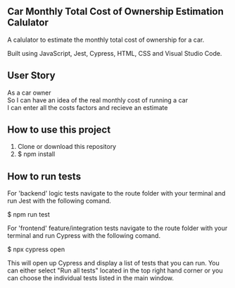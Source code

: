 ## Car Monthly Total Cost of Ownership Estimation Calulator

A calulator to estimate the monthly total cost of ownership for a car.

Built using JavaScript, Jest, Cypress, HTML, CSS and Visual Studio Code.

## User Story

As a car owner <br>
So I can have an idea of the real monthly cost of running a car <br>
I can enter all the costs factors and recieve an estimate <br>

## How to use this project

1. Clone or download this repository
2. \$ npm install

## How to run tests

For 'backend' logic tests navigate to the route folder with your terminal and run Jest with the following comand. <br>

\$ npm run test

For 'frontend' feature/integration tests navigate to the route folder with your terminal and run Cypress with the following comand. <br>

\$ npx cypress open <br>

This will open up Cypress and display a list of tests that you can run. You can either select "Run all tests" located in the top right hand corner or you can choose the individual tests listed in the main window.
